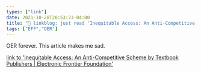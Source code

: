 ```yaml
---
types: ["link"]
date: 2021-10-28T20:53:23-04:00
title: "🔗 linkblog: just read 'Inequitable Access: An Anti-Competitive Scheme by Textbook Publishers | Electronic Frontier Foundation'"
tags: ["EFF","OER"]
---
```

OER forever. This article makes me sad.
 
[link to 'Inequitable Access: An Anti-Competitive Scheme by Textbook Publishers | Electronic Frontier Foundation'](https://www.eff.org/deeplinks/2021/10/inequitable-access-anti-competitive-scheme-textbook-publishers)
